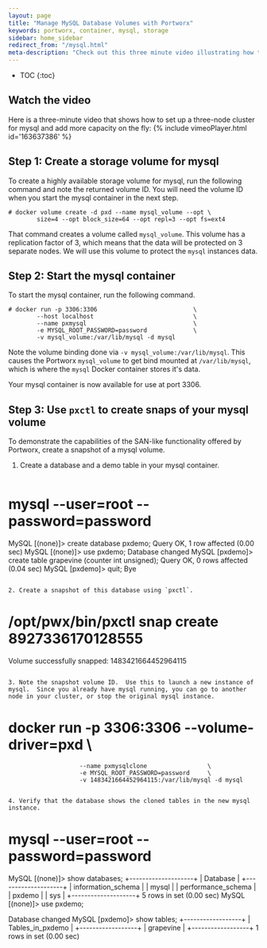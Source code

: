 ```yaml
---
layout: page
title: "Manage MySQL Database Volumes with Portworx"
keywords: portworx, container, mysql, storage
sidebar: home_sidebar
redirect_from: "/mysql.html"
meta-description: "Check out this three minute video illustrating how to set up a three-node cluster for mysql and add more capacity on the fly."
---
```


* TOC
{:toc}

## Watch the video
Here is a three-minute video that shows how to set up a three-node cluster for mysql and add more capacity on the fly:
{% include vimeoPlayer.html id='163637386' %}


## Step 1: Create a storage volume for mysql

To create a highly available storage volume for mysql, run the following command and note the returned volume ID. You will need the volume ID when you start the mysql container in the next step.

```
# docker volume create -d pxd --name mysql_volume --opt \
        size=4 --opt block_size=64 --opt repl=3 --opt fs=ext4
```

That command creates a volume called `mysql_volume`.  This volume has a replication factor of 3, which means that the data will be protected on 3 separate nodes.  We will use this volume to protect the `mysql` instances data.

## Step 2: Start the mysql container

To start the mysql container, run the following command. 

```
# docker run -p 3306:3306                           \
        --host localhost                            \
        --name pxmysql                              \
        -e MYSQL_ROOT_PASSWORD=password             \
        -v mysql_volume:/var/lib/mysql -d mysql
```

Note the volume binding done via `-v mysql_volume:/var/lib/mysql`.  This causes the Portworx `mysql_volume` to get bind mounted at `/var/lib/mysql`, which is where the `mysql` Docker container stores it's data.

Your mysql container is now available for use at port 3306.

## Step 3: Use `pxctl` to create snaps of your mysql volume

To demonstrate the capabilities of the SAN-like functionality offered by Portworx, create a snapshot of a mysql volume.

1. Create a database and a demo table in your mysql container.

   ```
# mysql --user=root --password=password
MySQL [(none)]> create database pxdemo;
Query OK, 1 row affected (0.00 sec)
MySQL [(none)]> use pxdemo;
Database changed
MySQL [pxdemo]> create table grapevine (counter int unsigned);
Query OK, 0 rows affected (0.04 sec)
MySQL [pxdemo]> quit;
Bye
```

2. Create a snapshot of this database using `pxctl`.

   ```
# /opt/pwx/bin/pxctl snap create 8927336170128555
Volume successfully snapped:  1483421664452964115
```

3. Note the snapshot volume ID.  Use this to launch a new instance of mysql.  Since you already have mysql running, you can go to another node in your cluster, or stop the original mysql instance.

   ```
# docker run -p 3306:3306 --volume-driver=pxd 				\
                        --name pxmysqlclone                 \
                        -e MYSQL_ROOT_PASSWORD=password     \
                        -v 1483421664452964115:/var/lib/mysql -d mysql
```

4. Verify that the database shows the cloned tables in the new mysql instance.

```
# mysql --user=root --password=password
MySQL [(none)]> show databases;
+--------------------+
| Database           |
+--------------------+
| information_schema |
| mysql              |
| performance_schema |
| pxdemo             |
| sys                |
+--------------------+
5 rows in set (0.00 sec)
MySQL [(none)]> use pxdemo;

Database changed
MySQL [pxdemo]> show tables;
+------------------+
| Tables_in_pxdemo |
+------------------+
| grapevine        |
+------------------+
1 rows in set (0.00 sec)
```
